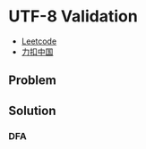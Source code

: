 # UTF-8 Validation

- [Leetcode](https://leetcode.com/problems/utf-8-validation)
- [力扣中国](https://leetcode.cn/problems/utf-8-validation)

## Problem

[](desc.md ':include')

## Solution

### DFA

[](dfa.cpp ':include :type=code cpp')